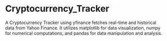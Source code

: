 # Cryptocurrency_Tracker
A Cryptocurrency Tracker using yfinance fetches real-time and historical data from Yahoo Finance. It utilizes matplotlib for data visualization, numpy for numerical computations, and pandas for data manipulation and analysis.
